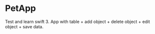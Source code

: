 # PetApp
Test and learn swift 3.
App with table + add object + delete object + edit object + save data.
